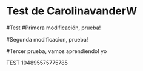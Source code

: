 # Test de CarolinavanderW
#Test
#Primera modificación, prueba!

#Segunda modificacion, prueba!

#Tercer prueba, vamos aprendiendo! yo


TEST 104895575775785

